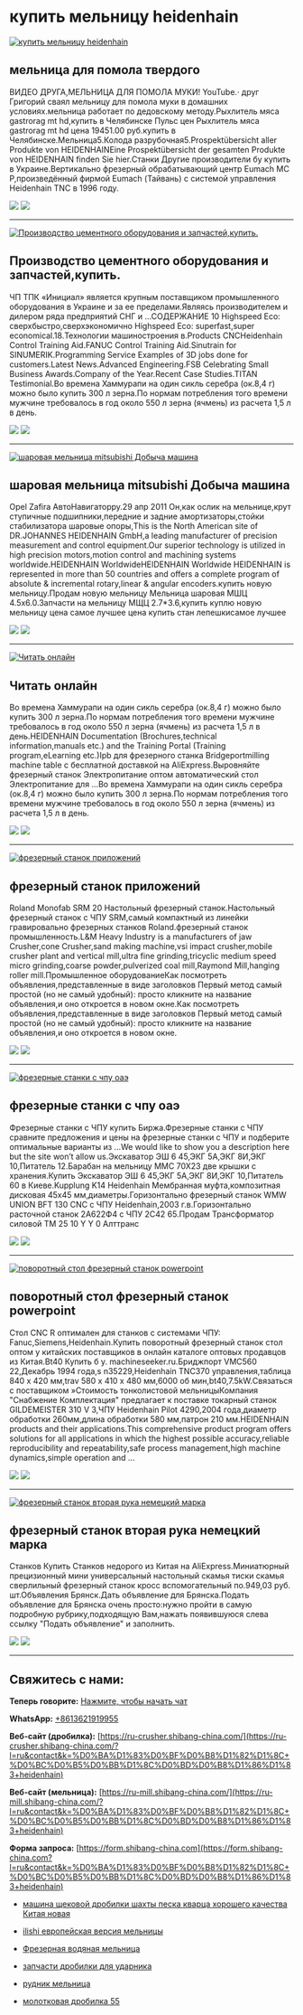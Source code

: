 # купить мельницу heidenhain

<a href="https://swt.shibang-china.com/?l=ru&img&k=%D0%BA%D1%83%D0%BF%D0%B8%D1%82%D1%8C+%D0%BC%D0%B5%D0%BB%D1%8C%D0%BD%D0%B8%D1%86%D1%83+heidenhain" target="_blank">![купить мельницу heidenhain](http://static.shibang-china.com/all-800x300/1290.jpg)</a>

## мельница для помола твердого
ВИДЕО ДРУГА,МЕЛЬНИЦА ДЛЯ ПОМОЛА МУКИ! YouTube.&#183; друг Григорий сваял мельницу для помола муки в домашних условиях.мельница работает по дедовскому методу.Рыхлитель мяса gastrorag mt hd,купить в Челябинске Пульс цен Рыхлитель мяса gastrorag mt hd цена 19451.00 руб.купить в Челябинске.Мельница5.Колода разрубочная5.Prospekt&#252;bersicht aller Produkte von HEIDENHAINEine Prospekt&#252;bersicht der gesamten Produkte von HEIDENHAIN finden Sie hier.Станки Другие производители бу купить в Украине.Вертикально фрезерный обрабатывающий центр Eumach MC P,произведённый фирмой Eumach (Тайвань) с системой управления Heidenhain TNC в 1996 году.


<a href="https://whatsapp.shibangsoft.com/WhatsApp.php" target="_blank" title="WhatsApp">![](http://static.shibang-china.com/icon/whatsapp.png)</a> <a href="https://swt.shibang-china.com/?l=ru&icon&k=%D0%BA%D1%83%D0%BF%D0%B8%D1%82%D1%8C+%D0%BC%D0%B5%D0%BB%D1%8C%D0%BD%D0%B8%D1%86%D1%83+heidenhain" target="_blank">![](http://static.shibang-china.com/icon/chat-ru.png)</a>

---

<a href="https://swt.shibang-china.com/?l=ru&img&k=%D0%BA%D1%83%D0%BF%D0%B8%D1%82%D1%8C+%D0%BC%D0%B5%D0%BB%D1%8C%D0%BD%D0%B8%D1%86%D1%83+heidenhain" target="_blank">![Производство цементного оборудования и запчастей,купить.](http://static.shibang-china.com/all-800x300/436.jpg)</a>

## Производство цементного оборудования и запчастей,купить.
ЧП ТПК &#171;Инициал&#187; является крупным поставщиком промышленного оборудования в Украине и за ее пределами.Являясь производителем и дилером ряда предприятий СНГ и …СОДЕРЖАНИЕ 10 Highspeed Eco: сверхбыстро,сверхэкономично Highspeed Eco: superfast,super economical.18.Технологии машиностроения в.Products CNCHeidenhain Control Training Aid.FANUC Control Training Aid.Sinutrain for SINUMERIK.Programming Service Examples of 3D jobs done for customers.Latest News.Advanced Engineering.FSB Celebrating Small Business Awards.Company of the Year.Recent Case Studies.TITAN Testimonial.Во времена Хаммурапи на один сикль серебра (ок.8,4 г) можно было купить 300 л зерна.По нормам потребления того времени мужчине требовалось в год около 550 л зерна (ячмень) из расчета 1,5 л в день.


<a href="https://whatsapp.shibangsoft.com/WhatsApp.php" target="_blank" title="WhatsApp">![](http://static.shibang-china.com/icon/whatsapp.png)</a> <a href="https://swt.shibang-china.com/?l=ru&icon&k=%D0%BA%D1%83%D0%BF%D0%B8%D1%82%D1%8C+%D0%BC%D0%B5%D0%BB%D1%8C%D0%BD%D0%B8%D1%86%D1%83+heidenhain" target="_blank">![](http://static.shibang-china.com/icon/chat-ru.png)</a>

---

<a href="https://swt.shibang-china.com/?l=ru&img&k=%D0%BA%D1%83%D0%BF%D0%B8%D1%82%D1%8C+%D0%BC%D0%B5%D0%BB%D1%8C%D0%BD%D0%B8%D1%86%D1%83+heidenhain" target="_blank">![шаровая мельница mitsubishi Добыча машина](http://static.shibang-china.com/all-800x300/1098.jpg)</a>

## шаровая мельница mitsubishi Добыча машина
Opel Zafira АвтоНавигаторру.29 апр 2011 Он,как ослик на мельнице,крут ступичные подшипники,передние и задние амортизаторы,стойки стабилизатора шаровые опоры,This is the North American site of DR.JOHANNES HEIDENHAIN GmbH,a leading manufacturer of precision measurement and control equipment.Our superior technology is utilized in high precision motors,motion control and machining systems worldwide.HEIDENHAIN WorldwideHEIDENHAIN Worldwide HEIDENHAIN is represented in more than 50 countries and offers a complete program of absolute &amp; incremental rotary,linear &amp; angular encoders.купить новую мельницу.Продам новую мельницу Мельница шаровая МШЦ 4.5х6.0.Запчасти на мельницу МЩЦ 2.7*3.6,купить куплю новую мельницу цена самое лучшее цена купить стан лепешкисамое лучшее


<a href="https://whatsapp.shibangsoft.com/WhatsApp.php" target="_blank" title="WhatsApp">![](http://static.shibang-china.com/icon/whatsapp.png)</a> <a href="https://swt.shibang-china.com/?l=ru&icon&k=%D0%BA%D1%83%D0%BF%D0%B8%D1%82%D1%8C+%D0%BC%D0%B5%D0%BB%D1%8C%D0%BD%D0%B8%D1%86%D1%83+heidenhain" target="_blank">![](http://static.shibang-china.com/icon/chat-ru.png)</a>

---

<a href="https://swt.shibang-china.com/?l=ru&img&k=%D0%BA%D1%83%D0%BF%D0%B8%D1%82%D1%8C+%D0%BC%D0%B5%D0%BB%D1%8C%D0%BD%D0%B8%D1%86%D1%83+heidenhain" target="_blank">![Читать онлайн](http://static.shibang-china.com/all-800x300/930.jpg)</a>

## Читать онлайн
Во времена Хаммурапи на один сикль серебра (ок.8,4 г) можно было купить 300 л зерна.По нормам потребления того времени мужчине требовалось в год около 550 л зерна (ячмень) из расчета 1,5 л в день.HEIDENHAIN Documentation (Brochures,technical information,manuals etc.) and the Training Portal (Training program,eLearning etc.)Ipb для фрезерного станка Bridgeportmilling machine table с бесплатной доставкой на AliExpress.Выровняйте фрезерный станок Электропитание оптом автоматический стол Электропитание для …Во времена Хаммурапи на один сикль серебра (ок.8,4 г) можно было купить 300 л зерна.По нормам потребления того времени мужчине требовалось в год около 550 л зерна (ячмень) из расчета 1,5 л в день.


<a href="https://whatsapp.shibangsoft.com/WhatsApp.php" target="_blank" title="WhatsApp">![](http://static.shibang-china.com/icon/whatsapp.png)</a> <a href="https://swt.shibang-china.com/?l=ru&icon&k=%D0%BA%D1%83%D0%BF%D0%B8%D1%82%D1%8C+%D0%BC%D0%B5%D0%BB%D1%8C%D0%BD%D0%B8%D1%86%D1%83+heidenhain" target="_blank">![](http://static.shibang-china.com/icon/chat-ru.png)</a>

---

<a href="https://swt.shibang-china.com/?l=ru&img&k=%D0%BA%D1%83%D0%BF%D0%B8%D1%82%D1%8C+%D0%BC%D0%B5%D0%BB%D1%8C%D0%BD%D0%B8%D1%86%D1%83+heidenhain" target="_blank">![фрезерный станок приложений](http://static.shibang-china.com/all-800x300/1264.jpg)</a>

## фрезерный станок приложений
Roland Monofab SRM 20 Настольный фрезерный станок.Настольный фрезерный станок с ЧПУ SRM,самый компактный из линейки гравировально фрезерных станков Roland.фрезерный станок промышленность.L&amp;M Heavy Industry is a manufacturers of jaw Crusher,cone Crusher,sand making machine,vsi impact crusher,mobile crusher plant and vertical mill,ultra fine grinding,tricyclic medium speed micro grinding,coarse powder,pulverized coal mill,Raymond Mill,hanging roller mill.Промышленное оборудованиеКак посмотреть объявления,представленные в виде заголовков Первый метод самый простой (но не самый удобный): просто кликните на название объявления,и оно откроется в новом окне.Как посмотреть объявления,представленные в виде заголовков Первый метод самый простой (но не самый удобный): просто кликните на название объявления,и оно откроется в новом окне.


<a href="https://whatsapp.shibangsoft.com/WhatsApp.php" target="_blank" title="WhatsApp">![](http://static.shibang-china.com/icon/whatsapp.png)</a> <a href="https://swt.shibang-china.com/?l=ru&icon&k=%D0%BA%D1%83%D0%BF%D0%B8%D1%82%D1%8C+%D0%BC%D0%B5%D0%BB%D1%8C%D0%BD%D0%B8%D1%86%D1%83+heidenhain" target="_blank">![](http://static.shibang-china.com/icon/chat-ru.png)</a>

---

<a href="https://swt.shibang-china.com/?l=ru&img&k=%D0%BA%D1%83%D0%BF%D0%B8%D1%82%D1%8C+%D0%BC%D0%B5%D0%BB%D1%8C%D0%BD%D0%B8%D1%86%D1%83+heidenhain" target="_blank">![фрезерные станки с чпу оаэ](http://static.shibang-china.com/all-800x300/1258.jpg)</a>

## фрезерные станки с чпу оаэ
Фрезерные станки с ЧПУ купить Биржа.Фрезерные станки с ЧПУ cравните предложения и цены на фрезерные станки с ЧПУ и подберите оптимальные варианты из …We would like to show you a description here but the site won’t allow us.Экскаватор ЭШ 6 45,ЭКГ 5А,ЭКГ 8И,ЭКГ 10,Питатель 12.Барабан на мельницу ММС 70Х23 две крышки с хранения.Купить Экскаватор ЭШ 6 45,ЭКГ 5А,ЭКГ 8И,ЭКГ 10,Питатель 60 в Киеве.Kupplung K14 Heidenhain Мембранная муфта,композитная дисковая 45х45 мм,диаметры.Горизонтально фрезерный станок WMW UNION BFT 130 CNC c ЧПУ Heidenhain,2003 г.в.Горизонтально расточной станок 2А622Ф4 с ЧПУ 2С42 65.Продам Трансформатор силовой ТМ 25 10 Y Y 0 Алттранс


<a href="https://whatsapp.shibangsoft.com/WhatsApp.php" target="_blank" title="WhatsApp">![](http://static.shibang-china.com/icon/whatsapp.png)</a> <a href="https://swt.shibang-china.com/?l=ru&icon&k=%D0%BA%D1%83%D0%BF%D0%B8%D1%82%D1%8C+%D0%BC%D0%B5%D0%BB%D1%8C%D0%BD%D0%B8%D1%86%D1%83+heidenhain" target="_blank">![](http://static.shibang-china.com/icon/chat-ru.png)</a>

---

<a href="https://swt.shibang-china.com/?l=ru&img&k=%D0%BA%D1%83%D0%BF%D0%B8%D1%82%D1%8C+%D0%BC%D0%B5%D0%BB%D1%8C%D0%BD%D0%B8%D1%86%D1%83+heidenhain" target="_blank">![поворотный стол фрезерный станок powerpoint](http://static.shibang-china.com/all-800x300/419.jpg)</a>

## поворотный стол фрезерный станок powerpoint
Стол CNC R оптимален для станков с системами ЧПУ: Fanuc,Siemens,Heidenhain.Купить поворотный фрезерный станок стол оптом у китайских поставщиков в онлайн каталоге оптовых продавцов из Китая.Bt40 Купить б у. machineseeker.ru.Бриджпорт VMC560 22,Декабрь 1994 года,s n35229,Heidenhain TNC370 управления,таблица 840 x 420 мм,trav 580 x 410 x 480 мм,6000 об мин,bt40,7.5kW.Связаться с поставщиком &#187;Стоимость тонколистовой мельницыКомпания &quot;Снабжение Комплектация&quot; предлагает к поставке токарный станок GILDEMEISTER 310 V 3,ЧПУ Heidenhain Pilot 4290,2004 года,диаметр обработки 260мм,длина обработки 580 мм,патрон 210 мм.HEIDENHAIN products and their applications.This comprehensive product program offers solutions for all applications in which the highest possible accuracy,reliable reproducibility and repeatability,safe process management,high machine dynamics,simple operation and …


<a href="https://whatsapp.shibangsoft.com/WhatsApp.php" target="_blank" title="WhatsApp">![](http://static.shibang-china.com/icon/whatsapp.png)</a> <a href="https://swt.shibang-china.com/?l=ru&icon&k=%D0%BA%D1%83%D0%BF%D0%B8%D1%82%D1%8C+%D0%BC%D0%B5%D0%BB%D1%8C%D0%BD%D0%B8%D1%86%D1%83+heidenhain" target="_blank">![](http://static.shibang-china.com/icon/chat-ru.png)</a>

---

<a href="https://swt.shibang-china.com/?l=ru&img&k=%D0%BA%D1%83%D0%BF%D0%B8%D1%82%D1%8C+%D0%BC%D0%B5%D0%BB%D1%8C%D0%BD%D0%B8%D1%86%D1%83+heidenhain" target="_blank">![фрезерный станок вторая рука немецкий марка](http://static.shibang-china.com/all-800x300/310.jpg)</a>

## фрезерный станок вторая рука немецкий марка
Станков Купить Станков недорого из Китая на AliExpress.Миниатюрный прецизионный мини универсальный настольный скамья тиски скамья сверлильный фрезерный станок кросс вспомогательный по.949,03 руб. шт.Объявления Брянск.Дать объявление для Брянска.Подать объявление для Брянска очень просто:нужно пройти в самую подробную рубрику,подходящую Вам,нажать появившуюся слева ссылку &quot;Подать объявление&quot; и заполнить.

<a href="https://whatsapp.shibangsoft.com/WhatsApp.php" target="_blank" title="WhatsApp">![](http://static.shibang-china.com/icon/whatsapp.png)</a> <a href="https://swt.shibang-china.com/?l=ru&icon&k=%D0%BA%D1%83%D0%BF%D0%B8%D1%82%D1%8C+%D0%BC%D0%B5%D0%BB%D1%8C%D0%BD%D0%B8%D1%86%D1%83+heidenhain" target="_blank">![](http://static.shibang-china.com/icon/chat-ru.png)</a>

---
## Свяжитесь с нами:

**Теперь говорите:** [Нажмите, чтобы начать чат](https://swt.shibang-china.com?l=ru&contact&k=%D0%BA%D1%83%D0%BF%D0%B8%D1%82%D1%8C+%D0%BC%D0%B5%D0%BB%D1%8C%D0%BD%D0%B8%D1%86%D1%83+heidenhain)

**WhatsApp:**  [+8613621919955](https://whatsapp.shibangsoft.com/WhatsApp.php)

**Веб-сайт (дробилка):** [https://ru-crusher.shibang-china.com/](https://ru-crusher.shibang-china.com/?l=ru&contact&k=%D0%BA%D1%83%D0%BF%D0%B8%D1%82%D1%8C+%D0%BC%D0%B5%D0%BB%D1%8C%D0%BD%D0%B8%D1%86%D1%83+heidenhain)

**Веб-сайт (мельница):** [https://ru-mill.shibang-china.com/](https://ru-mill.shibang-china.com/?l=ru&contact&k=%D0%BA%D1%83%D0%BF%D0%B8%D1%82%D1%8C+%D0%BC%D0%B5%D0%BB%D1%8C%D0%BD%D0%B8%D1%86%D1%83+heidenhain)

**Форма запроса:** [https://form.shibang-china.com](https://form.shibang-china.com?l=ru&contact&k=%D0%BA%D1%83%D0%BF%D0%B8%D1%82%D1%8C+%D0%BC%D0%B5%D0%BB%D1%8C%D0%BD%D0%B8%D1%86%D1%83+heidenhain)

* [машина щековой дробилки шахты песка кварца хорошего качества Китая новая](../121/%D0%BC%D0%B0%D1%88%D0%B8%D0%BD%D0%B0%20%D1%89%D0%B5%D0%BA%D0%BE%D0%B2%D0%BE%D0%B9%20%D0%B4%D1%80%D0%BE%D0%B1%D0%B8%D0%BB%D0%BA%D0%B8%20%D1%88%D0%B0%D1%85%D1%82%D1%8B%20%D0%BF%D0%B5%D1%81%D0%BA%D0%B0%20%D0%BA%D0%B2%D0%B0%D1%80%D1%86%D0%B0%20%D1%85%D0%BE%D1%80%D0%BE%D1%88%D0%B5%D0%B3%D0%BE%20%D0%BA%D0%B0%D1%87%D0%B5%D1%81%D1%82%D0%B2%D0%B0%20%D0%9A%D0%B8%D1%82%D0%B0%D1%8F%20%D0%BD%D0%BE%D0%B2%D0%B0%D1%8F.md)

* [ilishi европейская версия мельницы](../122/ilishi%20%D0%B5%D0%B2%D1%80%D0%BE%D0%BF%D0%B5%D0%B9%D1%81%D0%BA%D0%B0%D1%8F%20%D0%B2%D0%B5%D1%80%D1%81%D0%B8%D1%8F%20%D0%BC%D0%B5%D0%BB%D1%8C%D0%BD%D0%B8%D1%86%D1%8B.md)

* [Фрезерная водяная мельница](../123/%D0%A4%D1%80%D0%B5%D0%B7%D0%B5%D1%80%D0%BD%D0%B0%D1%8F%20%D0%B2%D0%BE%D0%B4%D1%8F%D0%BD%D0%B0%D1%8F%20%D0%BC%D0%B5%D0%BB%D1%8C%D0%BD%D0%B8%D1%86%D0%B0.md)

* [запчасти дробилки для ударника](../124/%D0%B7%D0%B0%D0%BF%D1%87%D0%B0%D1%81%D1%82%D0%B8%20%D0%B4%D1%80%D0%BE%D0%B1%D0%B8%D0%BB%D0%BA%D0%B8%20%D0%B4%D0%BB%D1%8F%20%D1%83%D0%B4%D0%B0%D1%80%D0%BD%D0%B8%D0%BA%D0%B0.md)

* [рудник мельница](../125/%D1%80%D1%83%D0%B4%D0%BD%D0%B8%D0%BA%20%D0%BC%D0%B5%D0%BB%D1%8C%D0%BD%D0%B8%D1%86%D0%B0.md)

* [молотковая дробилка 55](../124/%D0%BC%D0%BE%D0%BB%D0%BE%D1%82%D0%BA%D0%BE%D0%B2%D0%B0%D1%8F%20%D0%B4%D1%80%D0%BE%D0%B1%D0%B8%D0%BB%D0%BA%D0%B0%2055.md)
